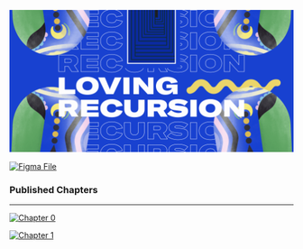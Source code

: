 [![Cover](./readme_images/hero.gif)](https://loving-recursion.co)

[![Figma File](./readme_images/figma_link.png)](https://www.figma.com/community/file/995653062242637146/Loving-Recursion-Book)

### Published Chapters
-----
[![Chapter 0](./readme_images/ch0.gif)](https://loving-recursion.co/chapter0)

[![Chapter 1](./readme_images/ch1.gif)](https://loving-recursion.co/chapter1)
